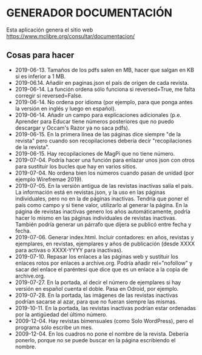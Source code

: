 # GENERADOR DOCUMENTACIÓN

Esta aplicación genera el sitio web https://www.mclibre.org/consultar/documentacion/

## Cosas para hacer

-   2019-06-13. Tamaños de los pdfs salen en MB, hacer que salgan en KB si es inferior a 1 MB.
-   2019-06.14. Añadiir en paginas.json el país de origen de cada revista.
-   2019-06-14. La función ordena sólo funciona si reversed=True, me falta corregir si reversed=False.
-   2019-06-14. No ordena por idioma (por ejemplo, para que ponga antes la versión en inglés y luego en español).
-   2019-06-14. Añadir un campo para explicaciones adicionales (p.e. Aprender para Educar tiene números posteriores que no puedo descargar y Occam's Razor ya no saca pdfs).
-   2019-06-15. En la primera línea de las páginas dice siempre "de la revista" pero cuando son recopilaciones debería decir "recopilaciones de la revista".
-   2019-06-15. Hay recopilaciones de MagPi que no tiene número.
-   2019-07-04. Podría hacer una función para enlazar unos json con otros para sustituir los bucles que hay en varios sitios.
-   2019-07-04. No ordena bien los números cuando pasan de unidad (por ejemplo Wirefremae 2019).
-   2019-07-05. En la versión antigua de las revistas inactivas salía el país. La información está en revistas.json, y la uso en las páginas individuales, pero no en la de páginas inactivas. Tendría que poner el país como campo y si tiene valor, utilizarlo al generar la página. En la página de revistas inactivas genero los años automáticamente, podría hacer lo mismo en las páginas individuales de revistas inactivas. También podría generar un párrafo que dijera se publicó entre fecha y fecha.
-   2019-07-06. Generar index.html. Incluir contadores: en años, revistas y ejemplares, en revistas, ejemplares y años de publicación (desde XXXX para activas o XXXX-YYYY para inactivas).
-   2019-07-10. Repasar los enlaces a las páginas web y sustituir los enlaces rotos por enlaces a archive.org. Podría añadir rel="nofollow" y sacar del enlace el paréntesi que dice que es un enlace a la copia de archive.org.
-   2019-07-27. En la portada, al decir el número de ejemplares si hay versión en español cuenta el doble. Pasa en Odroid, por ejemplo.
-   2019-07-28. En la portada, las imágenes de las revistas inactivas podrían sacarse al azar, para que no fueran siempre las mismas.
-   2019-10-11. En la portada, las revistas inactivas podrían estar ordenadas por la antigüedad del último número.
-   2009-12-04. Hay revistas bimensuales (como Solo WordPress), pero el programa sólo escribe un mes.
-   2009-12-04. En los cuadros no pone el nombre de la revista. Debería ponerlo, porque no se puede buscar en la página escribiendo el nombre.
